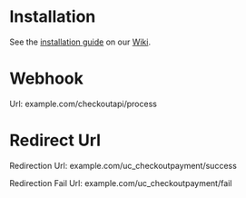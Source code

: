 Installation
============

See the [installation guide](https://github.com/checkout/checkout-ubercart-module/wiki/Installation) on our [Wiki](https://github.com/checkout/checkout-ubercart-module/wiki).

Webhook
========
Url: example.com/checkoutapi/process

Redirect Url
========
Redirection Url: example.com/uc_checkoutpayment/success

Redirection Fail Url: example.com/uc_checkoutpayment/fail
